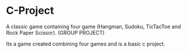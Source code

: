 # C-Project
A classic game containing four game (Hangman, Sudoku, TicTacToe and Rock Paper Scissor). (GROUP PROJECT)

Its a game created combining four games and is a basic c project.

